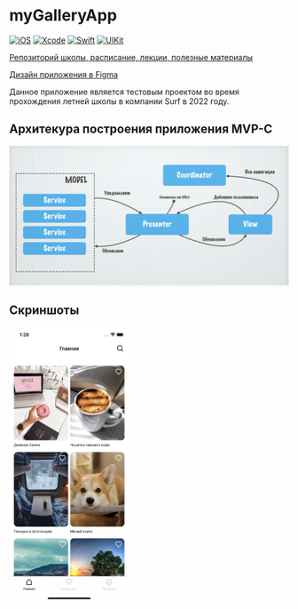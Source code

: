 # myGalleryApp
[![iOS](https://img.shields.io/badge/iOS-15.4-blue)]()
[![Xcode](https://img.shields.io/badge/Xcode-13.3-9cf)]()
[![Swift](https://img.shields.io/badge/Swift-5-orange)]()
[![UIKit](https://img.shields.io/badge/UIKit-Interface-lightgrey)]()

[Репозиторий школы, расписание, лекции, полезные материалы](https://github.com/lexonerus/SurfSummerSchool2022/blob/main/README.md)

[Дизайн приложения в Figma](https://www.figma.com/file/6eLvnZ89LeHIxHc283Uoe8/Surf-education-iOS-(Copy))

Данное приложение является тестовым проектом во время прохождения летней школы в компании Surf в 2022 году.

## Архитекура построения приложения MVP-C

![Login](/Pictures/arch.png)

## Скриншоты
<img src="/Pictures/001.png" width="216" height="494">
